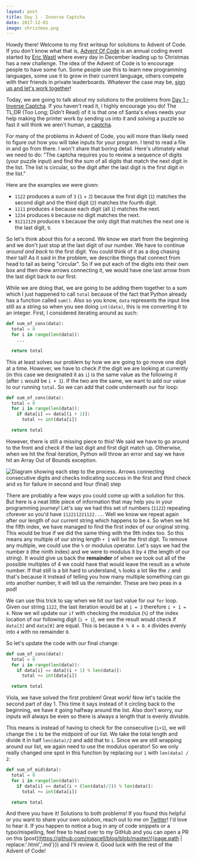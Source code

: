 ```yaml
---
layout: post
title: Day 1 - Inverse Captcha
date: 2017-12-01
image: christmas.png
---
```


Howdy there! Welcome to my first writeup for solutions to Advent of Code. If you don't know what that is, [Advent Of Code](http://adventofcode.com) is an annual coding event started by [Eric Wastl](https://twitter.com/ericwastl) where every day in December leading up to Christmas has a new challenge. The idea of the Advent of Code is to encourage people to have some fun. Some people use this to learn new programming languages, some use it to grow in their current language, others compete with their friends in private leaderboards. Whatever the case may be, [sign up and let's work together](http://adventofcode.com/2017/auth/login)!

Today, we are going to talk about my solutions to the problems from [Day 1 - Inverse Captcha](https://adventofcode.com/2017/day/1). If you haven't read it, I highly encourage you do! The TL;DR (Too Long; Didn't Read) of it is that one of Santa's elves needs your help making the printer work by sending us into it and solving a puzzle so fast it will think we aren't human, a [captcha](https://en.wikipedia.org/wiki/CAPTCHA).

For many of the problems in Advent of Code, you will more than likely need to figure out how you will take inputs for your program. I tend to read a file in and go from there. I won't share that boring detail. Here's ultimately what we need to do: "The captcha requires you to review a sequence of digits (your puzzle input) and find the sum of all digits that match the next digit in the list. The list is circular, so the digit after the last digit is the first digit in the list."

Here are the examples we were given:
- `1122` produces a sum of `3` (`1` + `2`) because the first digit (`1`) matches the second digit and the third digit (`2`) matches the fourth digit.
- `1111` produces `4` because each digit (all `1`) matches the next.
- `1234` produces `0` because no digit matches the next.
- `91212129` produces `9` because the only digit that matches the next one is the last digit, `9`.

So let's think about this for a second. We know we start from the beginning and we don't just stop at the last digit of our number. We have to continue *around and back* to the first digit. You could think of it as a dog chasing their tail! As it said in the problem, we describe things that connect from head to tail as being "circular". So if we put each of the digits into their own box and then drew arrows connecting it, we would have one last arrow from the last digit back to our first.

While we are doing that, we are going to be adding them together to a sum which I just happened to call `total` because of the fact that Python already has a function called `sum()`. Also so you know, `data` represents the input line still as a string so when you see doing `int(data)`, this is me converting it to an integer. First, I considered iterating around as such:

```python
def sum_of_cons(data):
  total = 0
  for i in range(len(data)):
    ...

  return total
```

This at least solves our problem by how we are going to go move one digit at a time. However, we have to check if the digit we are looking at currently (in this case we designated it as `i`) is the same value as the following it (after `i` would be `i + 1`). If the two are the same, we want to add our value to our running `total`. So we can add that code underneath our for loop:

```python
def sum_of_cons(data):
  total = 0
  for i in range(len(data)):
    if data[i] == data[(i + 1)]:
      total += int(data[i])

  return total
```

However, there is still a missing piece to this! We said we have to go around to the front and check if the last digit and first digit match up. Otherwise, when we hit the final iteration, Python will throw an error and say we have hit an Array Out of Bounds exception.

<img src='{{ site.baseurl }}/assets/img/process.png' asset="@magick:2x" alt="Diagram showing each step to the process. Arrows connecting consecutive digits and checks indicating success in the first and third check and xs for failure in second and four (final) step">

There are probably a few ways you could come up with a solution for this. But here is a neat little piece of information that may help you in your programming journey! Let's say we had this set of numbers (`1122`) repeating cforever so you'd have `112211221122...`. Well we know we repeat again after our length of our current string which happens to be `4`. So when we hit the fifth index, we have managed to find the first index of our original string. This would be true if we did the same thing with the 9th index too. So this means any multiple of our string length `+ 1` will be the first digit. To remove any multiple, we could use the `%` or modulus operator. Let's says we had the number `8` (the ninth index) and we were to modulus it by `4`  (the length of our string). It would give us back the **remainder** of when we took out all of the possible multiples of 4 we could have that would leave the result as a whole number. If that still is a bit hard to understand, `%` looks a lot like the `/` and that's because it instead of telling you how many multiple something can go into another number, it will tell us the remainder. These are two peas in a pod!

We can use this trick to say when we hit our last value for our `for` loop. Given our string `1122`, the last iteration would be at `i = 3` therefore `i + 1 = 4`. Now we wil update our `if` with checking the modulus (`%`) of the index location of our following digit (`i + 1`), we see the result would check if `data[3]` and `data[0]` are equal. This is because `4 % 4 = 0`. `4` divides evenly into `4` with no remainder `0`.

So let's update the code with our final change:

```python
def sum_of_cons(data):
  total = 0
  for i in range(len(data)):
    if data[i] == data[(i + 1) % len(data)]:
      total += int(data[i])

  return total
```

Viola, we have solved the first problem! Great work! Now let's tackle the second part of day 1. This time it says instead of it circling back to the beginning, we have it going halfway around the list. Also don't worry, our inputs will always be even so there is always a length that is evenly divisble.

This means is instead of having to check for the consecutive (`i+1`), we will change the `1` to be the midpoint of our list. We take the total length and divide it in half `len(data)/2` and add that to `i`. Since we are still wrapping around our list, we again need to use the modulus operator! So we only really changed one spot in this function by replacing our `1` with `len(data) / 2`:

```python
def sum_of_mid(data):
  total = 0
  for i in range(len(data)):
    if data[i] == data[(i + (len(data)/2)) % len(data)]:
      total += int(data[i])

  return total
```

And there you have it! Solutions to both problems! If you found this helpful or you want to share your own solution, reach out to me on [Twitter](https://twitter.com/maxcell)! I'd love to hear it. If you happen to notice a bug in any of code snippets or a typo/mispelling, feel free to head over to my GitHub and you can open a PR on this [post](https://github.com/maxcell/blog/blob/master/{{page.path | replace:'.html','.md'}}) and I'll review it. Good luck with the rest of the Advent of Code!
